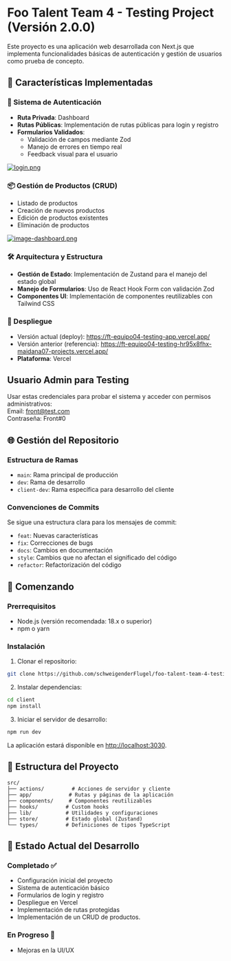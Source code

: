 # Foo Talent Team 4 - Testing Project (Versión 2.0.0)

Este proyecto es una aplicación web desarrollada con Next.js que implementa funcionalidades básicas de autenticación y gestión de usuarios como prueba de concepto.

## 🌟 Características Implementadas

### 🔐 Sistema de Autenticación
- **Ruta Privada**: Dashboard
- **Rutas Públicas**: Implementación de rutas públicas para login y registro
- **Formularios Validados**: 
  - Validación de campos mediante Zod
  - Manejo de errores en tiempo real
  - Feedback visual para el usuario
  
[![login.png](https://i.ibb.co/CpNDs38s/imagen.png)](https://ibb.co/cKMVXS3X)

### 📦 Gestión de Productos (CRUD)
- Listado de productos
- Creación de nuevos productos
- Edición de productos existentes
- Eliminación de productos

[![image-dashboard.png](https://i.ibb.co/z0MdZmK/imagen.png)](https://ibb.co/PfLkgrB)

### 🛠️ Arquitectura y Estructura
- **Gestión de Estado**: Implementación de Zustand para el manejo del estado global
- **Manejo de Formularios**: Uso de React Hook Form con validación Zod
- **Componentes UI**: Implementación de componentes reutilizables con Tailwind CSS

### 🚀 Despliegue

- Versión actual (deploy): https://ft-equipo04-testing-app.vercel.app/  
- Versión anterior (referencia): https://ft-equipo04-testing-hr95x8fhx-maidana07-projects.vercel.app/
- **Plataforma**: Vercel

## Usuario Admin para Testing

Usar estas credenciales para probar el sistema y acceder con permisos administrativos:  
Email: front@test.com  
Contraseña: Front#0

## 🌐 Gestión del Repositorio

### Estructura de Ramas
- `main`: Rama principal de producción
- `dev`: Rama de desarrollo
- `client-dev`: Rama específica para desarrollo del cliente

### Convenciones de Commits
Se sigue una estructura clara para los mensajes de commit:
- `feat`: Nuevas características
- `fix`: Correcciones de bugs
- `docs`: Cambios en documentación
- `style`: Cambios que no afectan el significado del código
- `refactor`: Refactorización del código

## 🚀 Comenzando

### Prerrequisitos
- Node.js (versión recomendada: 18.x o superior)
- npm o yarn

### Instalación

1. Clonar el repositorio:
```bash
git clone https://github.com/schweigenderFlugel/foo-talent-team-4-testing.git
```

2. Instalar dependencias:
```bash
cd client
npm install
```

3. Iniciar el servidor de desarrollo:
```bash
npm run dev
```

La aplicación estará disponible en [http://localhost:3030](http://localhost:3030).

## 📁 Estructura del Proyecto

```
src/
├── actions/         # Acciones de servidor y cliente
├── app/            # Rutas y páginas de la aplicación
├── components/     # Componentes reutilizables
├── hooks/         # Custom hooks
├── lib/           # Utilidades y configuraciones
├── store/         # Estado global (Zustand)
└── types/         # Definiciones de tipos TypeScript
```

## 🔄 Estado Actual del Desarrollo

### Completado ✅
- Configuración inicial del proyecto
- Sistema de autenticación básico
- Formularios de login y registro
- Despliegue en Vercel
- Implementación de rutas protegidas
- Implementación de un CRUD de productos.

### En Progreso 🚧
- Mejoras en la UI/UX